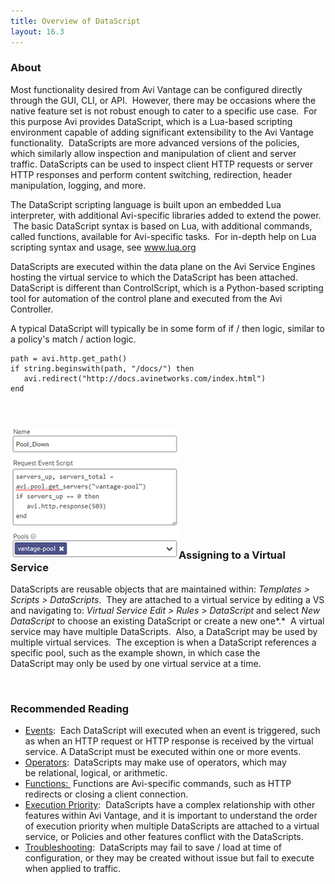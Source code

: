 ```yaml
---
title: Overview of DataScript
layout: 16.3
---
```

### About

Most functionality desired from Avi Vantage can be configured directly through the GUI, CLI, or API.  However, there may be occasions where the native feature set is not robust enough to cater to a specific use case.  For this purpose Avi provides DataScript, which is a Lua-based scripting environment capable of adding significant extensibility to the Avi Vantage functionality.  DataScripts are more advanced versions of the policies, which similarly allow inspection and manipulation of client and server traffic. DataScripts can be used to inspect client HTTP requests or server HTTP responses and perform content switching, redirection, header manipulation, logging, and more.

The DataScript scripting language is built upon an embedded Lua interpreter, with additional Avi-specific libraries added to extend the power.  The basic DataScript syntax is based on Lua, with additional commands, called functions, available for Avi-specific tasks.  For in-depth help on Lua scripting syntax and usage, see <a href="http://www.lua.org">www.lua.org</a>

DataScripts are executed within the data plane on the Avi Service Engines hosting the virtual service to which the DataScript has been attached. DataScript is different than ControlScript, which is a Python-based scripting tool for automation of the control plane and executed from the Avi Controller.

A typical DataScript will typically be in some form of if / then logic, similar to a policy's match / action logic.

<pre><code class="language-lua">path = avi.http.get_path()
if string.beginswith(path, "/docs/") then
   avi.redirect("http://docs.avinetworks.com/index.html")
end</code></pre>  

 

### <img class=" wp-image-802 alignright" src="img/Pool_Down.png" alt="Pool_Down" width="269" height="211">Assigning to a Virtual Service

DataScripts are reusable objects that are maintained within: *Templates > Scripts > DataScripts*.  They are attached to a virtual service by editing a VS and navigating to: *Virtual Service Edit > Rules > DataScript* and select *New DataScript* to choose an existing DataScript or create a new one*.*  A virtual service may have multiple DataScripts.  Also, a DataScript may be used by multiple virtual services.  The exception is when a DataScript references a specific pool, such as the example shown, in which case the DataScript may only be used by one virtual service at a time.

 

### Recommended Reading

* <a href="/docs/16.3/datascript-events/">Events</a>:  Each DataScript will executed when an event is triggered, such as when an HTTP request or HTTP response is received by the virtual service. A DataScript must be executed within one or more events.
* <a href="/docs/16.3/datascript-operators/">Operators</a>:  DataScripts may make use of operators, which may be relational, logical, or arithmetic.
* <a href="/docs/16.3/datascript-functions/">Functions: </a> Functions are Avi-specific commands, such as HTTP redirects or closing a client connection.
* <a href="/docs/16.3/datascript-execution-priority/">Execution Priority</a>:  DataScripts have a complex relationship with other features within Avi Vantage, and it is important to understand the order of execution priority when multiple DataScripts are attached to a virtual service, or Policies and other features conflict with the DataScripts.
* <a href="/docs/16.3/datascript-troubleshooting-rules/">Troubleshooting</a>:  DataScripts may fail to save / load at time of configuration, or they may be created without issue but fail to execute when applied to traffic. 

 

 

